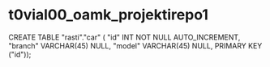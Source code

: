 # t0vial00_oamk_projektirepo1
CREATE TABLE "rasti"."car" (
  "id" INT NOT NULL AUTO_INCREMENT,
  "branch" VARCHAR(45) NULL,
  "model" VARCHAR(45) NULL,
  PRIMARY KEY ("id"));
